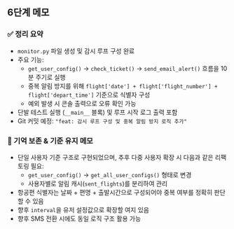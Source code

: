 ## 6단계 메모

### ✅ 정리 요약

- `monitor.py` 파일 생성 및 감시 루프 구성 완료
- 주요 기능:
  - `get_user_config()` → `check_ticket()` → `send_email_alert()` 흐름을 10분 주기로 실행
  - 중복 알림 방지를 위해 `flight['date'] + flight['flight_number'] + flight['depart_time']` 기준으로 식별자 구성
  - 예외 발생 시 콘솔 출력으로 오류 확인 가능
- 단발 테스트 실행 (`__main__` 블록) 및 루프 시작 로그 출력 포함
- Git 커밋 예정: `"feat: 감시 루프 구성 및 중복 알림 방지 로직 추가"`

### 🧠 기억 보존 & 기준 유지 메모

- 단일 사용자 기준 구조로 구현되었으며, 추후 다중 사용자 확장 시 다음과 같은 리팩토링 필요:
  - `get_user_config()` → `get_all_user_configs()` 형태로 변경
  - 사용자별로 알림 캐시(`sent_flights`)를 분리하여 관리
- 항공편 식별자는 날짜 + 편명 + 출발시간으로 구성되어야 중복 여부를 정확히 판단할 수 있음
- 향후 `interval`을 유저 설정값으로 확장할 여지 있음
- 향후 SMS 전환 시에도 동일 로직 구조 활용 가능